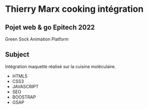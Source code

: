 # Thierry Marx cooking intégration
## Pojet web & go Epitech 2022


Green Sock Animation Platform

## Subject 

Intégration maquette réalisé sur la cuisine moléculaire.

- HTML5
- CSS3
- JAVASCRIPT
- SEO
- BOOSTRAP
- GSAP

